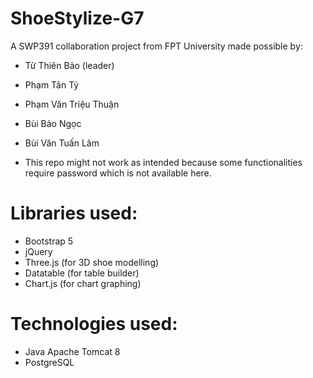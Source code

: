 # ShoeStylize-G7
A SWP391 collaboration project from FPT University made possible by:
+ Từ Thiên Bảo (leader)
+ Phạm Tân Tỷ
+ Phạm Văn Triệu Thuận
+ Bùi Bảo Ngọc
+ Bùi Văn Tuấn Lâm

+ This repo might not work as intended because some functionalities require password which is not available here.

# Libraries used:
+ Bootstrap 5
+ jQuery
+ Three.js (for 3D shoe modelling)
+ Datatable (for table builder)
+ Chart.js (for chart graphing)

# Technologies used:
+ Java Apache Tomcat 8
+ PostgreSQL